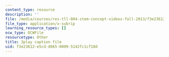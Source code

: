 ```yaml
---
content_type: resource
description: ''
file: /media/courses/res-tll-004-stem-concept-videos-fall-2013/f3e23612e5cdd66500095142fc1cf18d_0BDi0d1j7u0.srt
file_type: application/x-subrip
learning_resource_types: []
ocw_type: OCWFile
resourcetype: Other
title: 3play caption file
uid: f3e23612-e5cd-d665-0009-5142fc1cf18d
---
```

